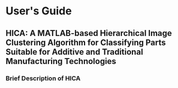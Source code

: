 # **User's Guide**

## HICA: A MATLAB-based Hierarchical Image Clustering Algorithm for Classifying Parts Suitable for Additive and Traditional Manufacturing Technologies

### Brief Description of HICA
